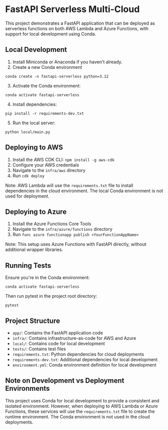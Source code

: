 # FastAPI Serverless Multi-Cloud

This project demonstrates a FastAPI application that can be deployed as serverless functions on both AWS Lambda and Azure Functions, with support for local development using Conda.

## Local Development

1. Install Miniconda or Anaconda if you haven't already.
2. Create a new Conda environment

```
conda create -n fastapi-serverless python=3.12
```

3. Activate the Conda environment:

```
conda activate fastapi-serverless
```

4. Install dependencies:

```
pip install -r requirements-dev.txt
```

5. Run the local server:

```
python local/main.py
```

## Deploying to AWS

1. Install the AWS CDK CLI: `npm install -g aws-cdk`
2. Configure your AWS credentials
3. Navigate to the `infra/aws` directory
4. Run `cdk deploy`

Note: AWS Lambda will use the `requirements.txt` file to install dependencies in the cloud environment. The local Conda environment is not used for deployment.

## Deploying to Azure

1. Install the Azure Functions Core Tools
2. Navigate to the `infra/azure/functions` directory
3. Run `func azure functionapp publish <YourFunctionAppName>`

Note: This setup uses Azure Functions with FastAPI directly, without additional wrapper libraries.

## Running Tests

Ensure you're in the Conda environment:

```
conda activate fastapi-serverless
```

Then run pytest in the project root directory:

```
pytest
```

## Project Structure

- `app/`: Contains the FastAPI application code
- `infra/`: Contains infrastructure-as-code for AWS and Azure
- `local/`: Contains code for local development
- `tests/`: Contains test files
- `requirements.txt`: Python dependencies for cloud deployments
- `requirements-dev.txt`: Additional dependencies for local development
- `environment.yml`: Conda environment definition for local development

## Note on Development vs Deployment Environments

This project uses Conda for local development to provide a consistent and isolated environment. However, when deploying to AWS Lambda or Azure Functions, these services will use the `requirements.txt` file to create the runtime environment. The Conda environment is not used in the cloud deployments.
